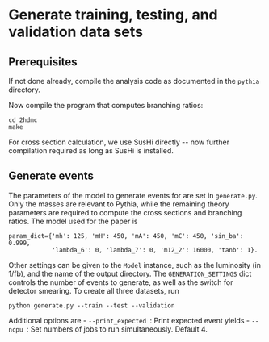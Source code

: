 # Generate training, testing, and validation data sets

## Prerequisites

If not done already, compile the analysis code as documented in the `pythia`
directory. 

Now compile the program that computes branching ratios:
```
cd 2hdmc
make
```

For cross section calculation, we use SusHi directly -- now further compilation
required as long as SusHi is installed.

## Generate events

The parameters of the model to generate events for are set in `generate.py`.
Only the masses are relevant to Pythia, while the remaining theory parameters
are required to compute the cross sections and branching ratios. The model
used for the paper is 
```
param_dict={'mh': 125, 'mH': 450, 'mA': 450, 'mC': 450, 'sin_ba': 0.999,
            'lambda_6': 0, 'lambda_7': 0, 'm12_2': 16000, 'tanb': 1}.
```
Other settings can be given to the `Model` instance, such as the luminosity (in
1/fb), and the name of the output directory.
The `GENERATION_SETTINGS` dict controls the number of events to generate, as well as
the switch for detector smearing. To create all three datasets, run
```
python generate.py --train --test --validation
```
Additional options are 
    - `--print_expected `: Print expected event yields
    - `--ncpu `: Set numbers of jobs to run simultaneously. Default 4.

